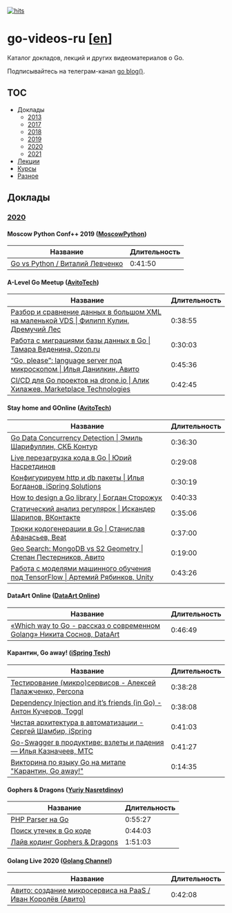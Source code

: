 [![hits](https://hits.deltapapa.io/github/dp92987/go-videos-ru.svg)](https://hits.deltapapa.io)

# go-videos-ru [[en](https://github.com/dp92987/golang-talks)]

Каталог докладов, лекций и других видеоматериалов о Go.

Подписывайтесь на телеграм-канал [go blog()](https://t.me/golangblog).

## TOC

- Доклады
  - [2013](/talks/2013.md)
  - [2017](/talks/2017.md)
  - [2018](/talks/2018.md)
  - [2019](/talks/2019.md)
  - [2020](/talks/2020.md)
  - [2021](/talks/2021.md)
- [Лекции](/lectures/lectures.md)
- [Курсы](/courses/courses.md)
- [Разное](/others/others.md)

## Доклады

### [2020](https://www.youtube.com/playlist?list=PLGFInI_ge4jTdEcihGP-m_yWMPL3KNd8a)

#### Moscow Python Conf++ 2019 ([MoscowPython](https://www.youtube.com/c/moscowdjangoru))

| Название | Длительность |
| -------- | ------------ |
| [Go vs Python / Виталий Левченко](https://www.youtube.com/watch?v=a8oEETIRpCk) | 0:41:50 |

#### A-Level Go Meetup ([AvitoTech](https://www.youtube.com/channel/UCO2w0cpl1wxygHjQH6eEfEg))

| Название | Длительность |
| -------- | ------------ |
| [Разбор и сравнение данных в большом XML на маленькой VDS \| Филипп Кулин, Дремучий Лес](https://www.youtube.com/watch?v=7LwL0mtBBjc) | 0:38:55 |
| [Работа с миграциями базы данных в Go \| Тамара Веденина, Ozon.ru](https://www.youtube.com/watch?v=hKnWq4RmNKE) | 0:30:03 |
| [“Go, please”: language server под микроскопом \| Илья Данилкин, Авито](https://www.youtube.com/watch?v=rcvA5gSwj2o) | 0:45:36 |
| [CI/CD для Go проектов на drone.io \| Алик Хилажев, Marketplace Technologies](https://www.youtube.com/watch?v=mKT-bLdRGvQ) | 0:42:45 |

#### Stay home and GOnline ([AvitoTech](https://www.youtube.com/channel/UCO2w0cpl1wxygHjQH6eEfEg))

| Название | Длительность |
| -------- | ------------ |
| [Go Data Concurrency Detection \| Эмиль Шарифуллин, СКБ Контур](https://www.youtube.com/watch?v=zOl_5228MXA) | 0:36:30 |
| [Live перезагрузка кода в Go \| Юрий Насретдинов](https://www.youtube.com/watch?v=pFgCkt-tBOI) | 0:29:08 |
| [Конфигурируем http и db пакеты \| Илья Богданов, iSpring Solutions](https://www.youtube.com/watch?v=PxNUZLSNg2o) | 0:30:19 |
| [How to design a Go library \| Богдан Сторожук](https://www.youtube.com/watch?v=PgWrgPYpmE8) | 0:40:33 |
| [Статический анализ регулярок \| Искандер Шарипов, ВКонтакте](https://www.youtube.com/watch?v=PO9A082Nqsk) | 0:35:06 |
| [Трюки кодогенерации в Go \| Станислав Афанасьев, Beat](https://www.youtube.com/watch?v=ToOuJupCB9k) | 0:37:00 |
| [Geo Search: MongoDB vs S2 Geometry \| Степан Пестерников, Авито](https://www.youtube.com/watch?v=lKadsoiMfek) | 0:19:00 |
| [Работа с моделями машинного обучения под TensorFlow \| Артемий Рябинков, Unity](https://www.youtube.com/watch?v=-fXQN2cbhF8) | 0:43:26 |

#### DataArt Online ([DataArt Online](https://www.youtube.com/channel/UCmuVzF_cdLKUydjRWmZInHQ))

| Название | Длительность |
| -------- | ------------ |
| [«Which way to Go - рассказ о современном Golang» Никита Соснов, DataArt](https://www.youtube.com/watch?v=kpEnJ0C1Yso) | 0:46:49 |

#### Карантин, Go away! ([iSpring Tech](https://www.youtube.com/channel/UCy2_ZbIr2wEltHL1-wrfRjg))

| Название | Длительность |
| -------- | ------------ |
| [Тестирование (микро)сервисов - Алексей Палажченко, Percona](https://www.youtube.com/watch?v=18CSNAcE5HY) | 0:38:28 |
| [Dependency Injection and it’s friends (in Go) - Антон Кучеров, Toggl](https://www.youtube.com/watch?v=w2xl-GIPK7Q) | 0:38:08 |
| [Чистая архитектура в автоматизации - Сергей Шамбир, iSpring](https://www.youtube.com/watch?v=GjeX9AaPD_k) | 0:41:03 |
| [Go-Swagger в продуктиве: взлеты и падения — Илья Казначеев, МТС](https://www.youtube.com/watch?v=9GgCbQdW6J4) | 0:41:27 |
| [Викторина по языку Go на митапе "Карантин, Go away!"](https://www.youtube.com/watch?v=GaDubTLOkUI) | 0:14:35 |

#### Gophers & Dragons ([Yuriy Nasretdinov](https://www.youtube.com/channel/UCiM9G6_a1CieFib6c5GJA0Q))

| Название | Длительность |
| -------- | ------------ |
| [PHP Parser на Go](https://www.youtube.com/watch?v=SPnmcDWyJzs&t=1042s) | 0:55:27 |
| [Поиск утечек в Go коде](https://www.youtube.com/watch?v=SPnmcDWyJzs&t=4369s) | 0:44:03 |
| [Лайв кодинг Gophers & Dragons](https://www.youtube.com/watch?v=SPnmcDWyJzs&t=7012s) | 1:51:03 |

#### Golang Live 2020 ([Golang Channel](https://www.youtube.com/channel/UCykb1JeHJvVHOL6XJCoWMdA))

| Название | Длительность |
| -------- | ------------ |
| [Авито: создание микросервиса на PaaS / Иван Королёв (Авито)](https://www.youtube.com/watch?v=uB_0zPlkWao) | 0:42:08 |
